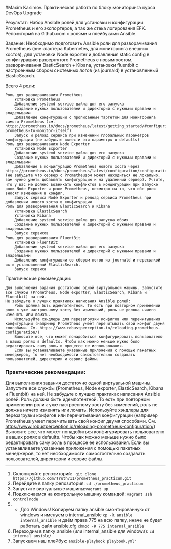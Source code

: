 
#Maxim Kasimov. Практическая работа по блоку мониторинга курса DevOps Upgrade

Результат: Набор Ansible ролей для установки и конфигурации Prometheus и его экспортеров, а так же стека логирования EFK.
Репозиторий на Github.com с ролями и плейбуками Ansible.

Задание: Необходимо подготовить Ansible роли для разворачивания Prometheus (вне кластера Kubernetes, для мониторинга внешних хостов), для установки Node exporter и добавления static config в конфигурацию развернутого Prometheus с новым хостом, разворачивания ElasticSearch + Kibana, установки fluentbit с настроенным сбором системных логов (из journald) в установленный ElasticSearch.

Всего 4 роли:

    Роль для разворачивания Prometheus
        Установка Prometheus
        Добавление systemd service файла для его запуска
        Создание нужных пользователей и директорий с нужными правами и владельцами
        Добавление конфигурации с прописанным таргетом для мониторинга самого Prometheus (см. https://prometheus.io/docs/prometheus/latest/getting_started/#configuring-prometheus-to-monitor-itself)
        Запуск и релоад сервиса при изменении глобальных параметров конфигурации (не забудьте вынести эти параметры в defaults)
    Роль для разворачивания Node Exporter
        Установка Node Exporter
        Добавление systemd service файла для его запуска
        Создание нужных пользователей и директорий с нужными правами и владельцами
        Добавление в конфигурацию Prometheus нового хоста через https://prometheus.io/docs/prometheus/latest/configuration/configuration/#static_config (не забудьте что сервер с Prometheusом может находиться не локально, вам нужно уметь добавлять конфигурацию и на удаленный сервер). Учтите, что у вас не должно возникать конфликтов в конфигурации при запуске роли Node Exporter и роли Prometheus, несмотря на то, что обе роли вносят изменения в конфиг.
        Запуск сервиса Node Exporter и релоад сервиса Prometheus при добавлении нового хоста в конфигурацию
    Роль для разворачивания ElasticSearch и Kibana
        Установка ElasticSearch
        Установка Kibana
        Добавление systemd service файла для запуска обоих
        Создание нужных пользователей и директорий с нужными правами и владельцами
        Запуск сервисов
    Роль для разворачивания FluentBit
        Установка FluentBit
        Добавление systemd service файла для его запуска
        Создание нужных пользователей и директорий с нужными правами и владельцами
        Добавление конфигурации со сбором логов из journald и пересылкой их в установленный ElasticSearch.
        Запуск сервиса


Практические рекомендации:

    Для выполнения задания достаточно одной виртуальной машины. Запустите все службы (Prometheus, Node exporter, ElasticSearch, Kibana и Fluentbit) на ней.
    Не забудьте о лучших практиках написания Ansible ролей:
        Роль должна быть идемпотентной. То есть при повторном применении роли к уже настроенному хосту без изменений, роль не должна ничего изменять или ломать.
        Используйте хэндлеры для перезагрузки конфигов или перечитывания конфигурации (например Prometheus умеет перечитывать свой конфиг двумя способами. См. https://www.robustperception.io/reloading-prometheus-configuration/)
        Выносите все, что может понадобиться конфигурировать пользователю в ваших ролях в defaults. Чтобы как можно меньше нужно было редактировать саму роль в процессе ее использования.
        Если вы устанавливаете указанные приложения с помощью пакетных менеджеров, то нет необходимости самостоятельно создавать пользователей, директории и сервис файлы.


### Практические рекомендации:

Для выполнения задания достаточно одной виртуальной машины. Запустите все службы (Prometheus, Node exporter, ElasticSearch, Kibana и Fluentbit) на ней.
Не забудьте о лучших практиках написания Ansible ролей:
Роль должна быть идемпотентной. То есть при повторном применении роли к уже настроенному хосту без изменений, роль не должна ничего изменять или ломать.
Используйте хэндлеры для перезагрузки конфигов или перечитывания конфигурации (например Prometheus умеет перечитывать свой конфиг двумя способами. См. https://www.robustperception.io/reloading-prometheus-configuration/)
Выносите все, что может понадобиться конфигурировать пользователю в ваших ролях в defaults. Чтобы как можно меньше нужно было редактировать саму роль в процессе ее использования.
Если вы устанавливаете указанные приложения с помощью пакетных менеджеров, то нет необходимости самостоятельно создавать пользователей, директории и сервис файлы.


***
 1. Склонируйте репозиторий: ` git clone https://github.com/Truth711/prometheus_practicum.git`
 2. Перейдите в папку репозитория: `cd ./prometheus_practicum`
 3. Запустите виртуальные машины:`vagrant up`
 4. Подключаемся на контрольную машину командой: `vagrant ssh controlnode`
 5. * Для Windows! Копируем папку ansible смонтированную от windows и именуем в internal_ansible `cp -R ansible internal_ansible` и даём права 775 на всю папку, иначе не будет работать файл ansible.cfg `chmod -R 775 internal_ansible`
 6. Переходим в папку ansible (или internal_ansible для windows): `cd internal_ansible/`
 7. Запускаем наш плейбук: `ansible-playbook playbook.yml"`
